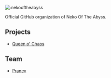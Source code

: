 ![:nekooftheabyss](https://count.nekooftheabyss.moe/get/@nekooftheabyss-git?theme=gelbooru)

Official GitHub organization of Neko Of The Abyss.

## Projects
- [Queen o' Chaos](https://github.com/queenochaos)

## Team
- [Pranev](https://github.com/retraigo)

